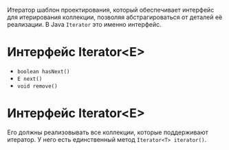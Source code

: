 Итератор шаблон проектирования, который обеспечивает интерфейс для итерирования коллекции, позволяя абстрагироваться от деталей её реализации. В Java `Iterator` это именно интерфейс.
# Интерфейс Iterator\<E>

- `boolean hasNext()`
- `E next()`
- `void remove()`
# Интерфейс Iterator\<E>

Его должны реализовывать все коллекции, которые поддерживают итератор. У него есть единственный метод `Iterator<T> iterator()`.